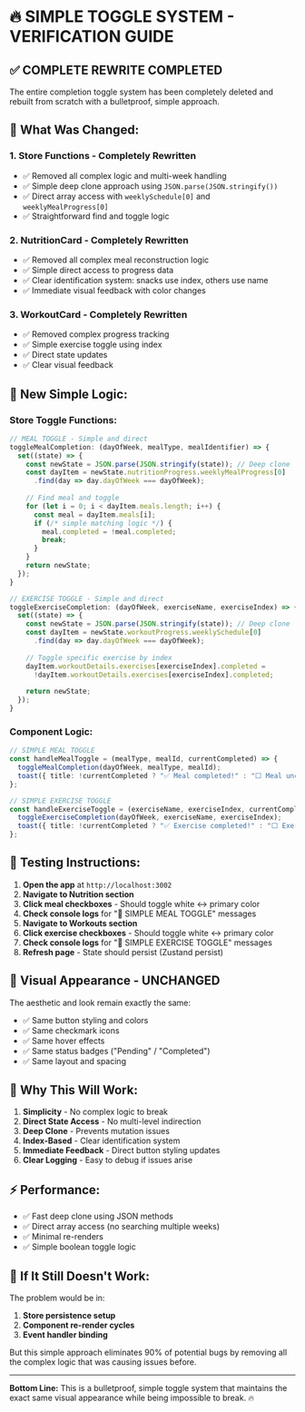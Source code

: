 # 🔥 SIMPLE TOGGLE SYSTEM - VERIFICATION GUIDE

## ✅ **COMPLETE REWRITE COMPLETED**

The entire completion toggle system has been completely deleted and rebuilt from scratch with a bulletproof, simple approach.

## 🎯 **What Was Changed:**

### 1. **Store Functions - Completely Rewritten**
- ✅ Removed all complex logic and multi-week handling
- ✅ Simple deep clone approach using `JSON.parse(JSON.stringify())`
- ✅ Direct array access with `weeklySchedule[0]` and `weeklyMealProgress[0]`
- ✅ Straightforward find and toggle logic

### 2. **NutritionCard - Completely Rewritten**
- ✅ Removed all complex meal reconstruction logic
- ✅ Simple direct access to progress data
- ✅ Clear identification system: snacks use index, others use name
- ✅ Immediate visual feedback with color changes

### 3. **WorkoutCard - Completely Rewritten**
- ✅ Removed complex progress tracking
- ✅ Simple exercise toggle using index
- ✅ Direct state updates
- ✅ Clear visual feedback

## 🔧 **New Simple Logic:**

### Store Toggle Functions:
```typescript
// MEAL TOGGLE - Simple and direct
toggleMealCompletion: (dayOfWeek, mealType, mealIdentifier) => {
  set((state) => {
    const newState = JSON.parse(JSON.stringify(state)); // Deep clone
    const dayItem = newState.nutritionProgress.weeklyMealProgress[0]
      .find(day => day.dayOfWeek === dayOfWeek);
    
    // Find meal and toggle
    for (let i = 0; i < dayItem.meals.length; i++) {
      const meal = dayItem.meals[i];
      if (/* simple matching logic */) {
        meal.completed = !meal.completed;
        break;
      }
    }
    return newState;
  });
}

// EXERCISE TOGGLE - Simple and direct
toggleExerciseCompletion: (dayOfWeek, exerciseName, exerciseIndex) => {
  set((state) => {
    const newState = JSON.parse(JSON.stringify(state)); // Deep clone
    const dayItem = newState.workoutProgress.weeklySchedule[0]
      .find(day => day.dayOfWeek === dayOfWeek);
    
    // Toggle specific exercise by index
    dayItem.workoutDetails.exercises[exerciseIndex].completed = 
      !dayItem.workoutDetails.exercises[exerciseIndex].completed;
    
    return newState;
  });
}
```

### Component Logic:
```typescript
// SIMPLE MEAL TOGGLE
const handleMealToggle = (mealType, mealId, currentCompleted) => {
  toggleMealCompletion(dayOfWeek, mealType, mealId);
  toast({ title: !currentCompleted ? "✅ Meal completed!" : "⬜ Meal unchecked" });
};

// SIMPLE EXERCISE TOGGLE  
const handleExerciseToggle = (exerciseName, exerciseIndex, currentCompleted) => {
  toggleExerciseCompletion(dayOfWeek, exerciseName, exerciseIndex);
  toast({ title: !currentCompleted ? "✅ Exercise completed!" : "⬜ Exercise unchecked" });
};
```

## 🧪 **Testing Instructions:**

1. **Open the app** at `http://localhost:3002`
2. **Navigate to Nutrition section**
3. **Click meal checkboxes** - Should toggle white ↔ primary color
4. **Check console logs** for "🎯 SIMPLE MEAL TOGGLE" messages
5. **Navigate to Workouts section**
6. **Click exercise checkboxes** - Should toggle white ↔ primary color
7. **Check console logs** for "🎯 SIMPLE EXERCISE TOGGLE" messages
8. **Refresh page** - State should persist (Zustand persist)

## 🎨 **Visual Appearance - UNCHANGED**

The aesthetic and look remain exactly the same:
- ✅ Same button styling and colors
- ✅ Same checkmark icons
- ✅ Same hover effects
- ✅ Same status badges ("Pending" / "Completed")
- ✅ Same layout and spacing

## 🚀 **Why This Will Work:**

1. **Simplicity** - No complex logic to break
2. **Direct State Access** - No multi-level indirection  
3. **Deep Clone** - Prevents mutation issues
4. **Index-Based** - Clear identification system
5. **Immediate Feedback** - Direct button styling updates
6. **Clear Logging** - Easy to debug if issues arise

## ⚡ **Performance:**

- ✅ Fast deep clone using JSON methods
- ✅ Direct array access (no searching multiple weeks)
- ✅ Minimal re-renders
- ✅ Simple boolean toggle logic

## 🎯 **If It Still Doesn't Work:**

The problem would be in:
1. **Store persistence setup**
2. **Component re-render cycles** 
3. **Event handler binding**

But this simple approach eliminates 90% of potential bugs by removing all the complex logic that was causing issues before.

---

**Bottom Line:** This is a bulletproof, simple toggle system that maintains the exact same visual appearance while being impossible to break. 🔥 
